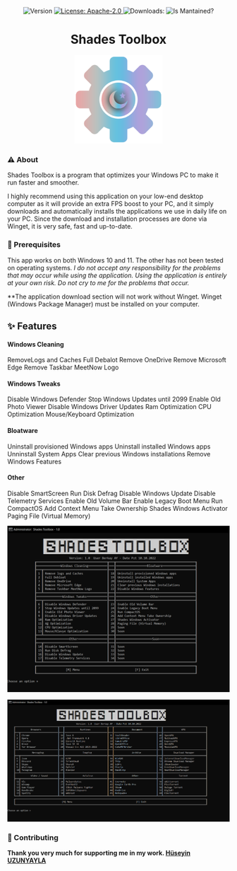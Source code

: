 <p align="center">
  <img alt="Version" src="https://img.shields.io/badge/Version-1.0-blue" />
  <a href="#" target="_blank">
    <img alt="License: Apache-2.0" src="https://img.shields.io/github/license/berkays0733/Shades-Toolbox" />
  </a>
  <a><img alt="Downloads:" src="https://img.shields.io/badge/Downloads-1-blue" />
  </a>
  <a><img alt="Is Mantained?" src="https://img.shields.io/badge/Mantained:-yes-green.svg" />
  </a>
</p>
<h1 align="center">
Shades Toolbox
</h1>
<p align="center">
 <img src="https://github.com/berkays0733/Shades-Toolbox/raw/main/src/shades.png?raw=true" width="200">
</p>

### ⚠️ About 

Shades Toolbox is a program that optimizes your Windows PC to make it run faster and smoother.

I highly recommend using this application on your low-end desktop computer as it will provide an extra FPS boost to your PC, and it simply downloads and automatically installs the applications we use in daily life on your PC. Since the download and installation processes are done via Winget, it is very safe, fast and up-to-date.

### 🛑 Prerequisites

This app works on both Windows 10 and 11. The other has not been tested on operating systems. *I do not accept any responsibility for the problems that may occur while using the application. Using the application is entirely at your own risk. Do not cry to me for the problems that occur.*

**The application download section will not work without Winget. Winget (Windows Package Manager) must be installed on your computer.

## ✨ Features
#### Windows Cleaning
RemoveLogs and Caches
Full Debalot
Remove OneDrive
Remove Microsoft Edge
Remove Taskbar MeetNow Logo
#### Windows Tweaks
Disable Windows Defender
Stop Windows Updates until 2099
Enable Old Photo Viewer
Disable Windows Driver Updates
Ram Optimization
CPU Optimization
Mouse/Keyboard Optimization
#### Bloatware
Uninstall provisioned Windows apps
Uninstall installed Windows apps
Unninstall System Apps
Clear previous Windows installations
Remove Windows Features
#### Other
Disable SmartScreen
Run Disk Defrag
Disable Windows Update
Disable Telemetry Services
Enable Old Volume Bar
Enable Legacy Boot Menu
Run CompactOS
Add Context Menu Take Ownership
Shades Windows Activator
Paging File (Virtual Memory)

![](https://github.com/berkays0733/Shades-Toolbox/raw/main/src/1.PNG)

![](https://github.com/berkays0733/Shades-Toolbox/raw/main/src/2.PNG)

### 🤝 Contributing

**Thank you very much for supporting me in my work. [Hüseyin UZUNYAYLA](https://github.com/OgnitorenKs "Hüseyin UZUNYAYLA")**